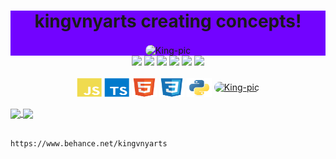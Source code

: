 <div style="background:rgb(114, 3, 255);" align="center">
  <h1>kingvnyarts creating concepts!</h1>
    <img align="center" alt="King-pic" height="500" style="border-radius:50px;" src="https://mir-s3-cdn-cf.behance.net/project_modules/disp/9ffd7b135140567.61e26e8dae88b.png?width=676&height=676">
</div>
<div align="center"> 
  <a href="https://www.youtube.com/channel/UCH3v7ieAodLfcis7FYWl1ww" target="_blank"><img src="https://img.shields.io/badge/YouTube-c400ff?style=for-the-badge&logo=youtube&logoColor=white" target="_blank"></a>
  <a href="https://instagram.com/kingvnyarts" target="_blank"><img src="https://img.shields.io/badge/-Instagram-c400ff?style=for-the-badge&logo=instagram&logoColor=white" target="_blank"></a>
 	<a href="https://www.twitch.tv/ghostvny" target="_blank"><img src="https://img.shields.io/badge/Twitch-c400ff?style=for-the-badge&logo=twitch&logoColor=white" target="_blank"></a>
 <a href="https://www.behance.net/kingvnyarts" target="_blank"><img src="https://img.shields.io/badge/Behance-c400ff?style=for-the-badge&logo=behance&logoColor=white" target="_blank"></a> 
  <a href = "mailto:kingvnyarts@gmail.com"><img src="https://img.shields.io/badge/-Gmail-c400ff?style=for-the-badge&logo=gmail&logoColor=white" target="_blank"></a>
  <a href="https://www.linkedin.com/in/kingvnyarts" target="_blank"><img src="https://img.shields.io/badge/-LinkedIn-c400ff?style=for-the-badge&logo=linkedin&logoColor=white" target="_blank"></a>  
</div>
<div style="display: inline_block" align="center"><br>
  <img align="center" alt="King-Js" height="30" width="40" src="https://raw.githubusercontent.com/devicons/devicon/master/icons/javascript/javascript-plain.svg">
  <img align="center" alt="king-Ts" height="30" width="40" src="https://raw.githubusercontent.com/devicons/devicon/master/icons/typescript/typescript-plain.svg">
  <img align="center" alt="King-HTML" height="30" width="40" src="https://raw.githubusercontent.com/devicons/devicon/master/icons/html5/html5-original.svg">
  <img align="center" alt="King-CSS" height="30" width="40" src="https://raw.githubusercontent.com/devicons/devicon/master/icons/css3/css3-original.svg">
  <img align="center" alt="King-Python" height="30" width="40" src="https://raw.githubusercontent.com/devicons/devicon/master/icons/python/python-original.svg">
  <a href="https://www.kingvnyarts.site" target="_blank"><img align="center" alt="King-pic" height="30" style="border-radius:50px;" src="https://mir-s3-cdn-cf.behance.net/project_modules/disp/e8cf2d128235509.6152417a96e69.png?width=76&height=76"></a> 
  
</div><br/>

<a href="https://github.com/kingvnyarts/github-readme-stats">
  <img align="center" src="https://github-readme-stats.vercel.app/api/pin/?username=kingvnyarts&repo=github-readme-stats" />
</a>
<a href="https://github.com/kingvnyarts/convoychat">
  <img align="center" src="https://github-readme-stats.vercel.app/api/pin/?username=kingvnyarts&repo=convoychat" />
</a>

<div style="display: inline_block"><br>
  
    https://www.behance.net/kingvnyarts
  
</div>
